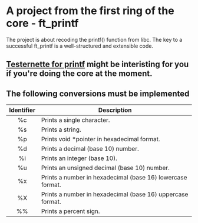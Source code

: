 # A project from the first ring of the core - ft_printf

The project is about recoding the printf() function from libc. The key to a successful ft_printf is a well-structured and extensible code.

## [Testernette for printf](https://github.com/lspohle/PRIVATE_testernette_42) might be interisting for you if you're doing the core at the moment.

## The following conversions must be implemented

|  Identifier   |         Description                                       |
| :------------:|-----------------------------------------------------------|
| %c            | Prints a single character.                                |
| %s            | Prints a string.                                          |
| %p            | Prints void *pointer in hexadecimal format.               | 
| %d            | Prints a decimal (base 10) number.                        |
| %i            | Prints an integer (base 10).                              |
| %u            | Prints an unsigned decimal (base 10) number.              |
| %x            | Prints a number in hexadecimal (base 16) lowercase format.|                  
| %X            | Prints a number in hexadecimal (base 16) uppercase format.| 
| %%            | Prints a percent sign.                                    |
